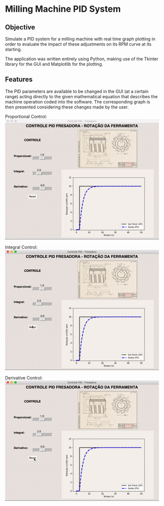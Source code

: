 # Milling Machine PID System

## Objective
Simulate a PID system for a milling machine with real time graph plotting in order to evaluate the impact of these adjustments on its RPM curve at its starting.

The application was written entirely using Python, making use of the Tkinter library for the GUI and Matplotlib for the plotting.

## Features
The PID parameters are available to be changed in the GUI (at a certain range) acting directly to the given mathematical equation that describes the machine operation coded into the software. The corresponding graph is then presented considering these changes made by the user.

Proportional Control:
![](proportional_control.gif)

Integral Control:
![](integral_control.gif)

Derivative Control:
![](derivative_control.gif)
